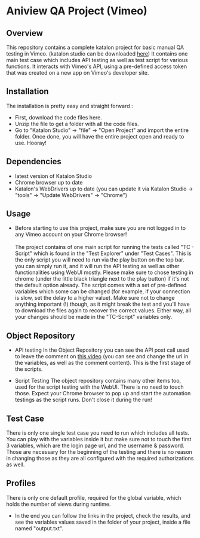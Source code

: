 # Aniview QA Project (Vimeo)

## Overview
This repository contains a complete katalon project for basic manual QA testing in Vimeo. (katalon studio can be downloaded [here](https://www.katalon.com/download/))
It contains one main test case which includes API testing as well as test script for various functions.
It interacts with Vimeo's API, using a pre-defined access token that was created on a new app on Vimeo's developer site.

## Installation
The installation is pretty easy and straight forward :
- First, download the code files here.
- Unzip the file to get a folder with all the code files.
- Go to "Katalon Studio" -> "file" -> "Open Project" and import the entire folder.
Once done, you will have the entire project open and ready to use. Hooray!

## Dependencies
* latest version of Katalon Studio
* Chrome browser up to date
* Katalon's WebDrivers up to date (you can update it via Katalon Studio -> "tools" -> "Update WebDrivers" -> "Chrome")

## Usage
* Before starting to use this project, make sure you are not logged in to any Vimeo account on your Chrome browser!<br/><br/>
The project contains of one main script for running the tests called "TC - Script" which is found in the "Test Explorer" under "Test Cases". This is the only script you will need to run via the play button on the top bar.
you can simply run it, and it will run the API testing as well as other functionalities using WebUI mostly. Please make sure to chose testing in chrome (under the little black triangle next to the play button) if it's not the default option already.
The script comes with a set of pre-defined variables which some can be changed (for example, if your connection is slow, set the delay to a higher value).
Make sure not to change anything important (!) though, as it might break the test and you'll have to download the files again to recover the correct values.
Either way, all your changes should be made in the "TC-Script" variables only.

## Object Repository
* API testing
In the Object Repository you can see the API post call used to leave the comment on [this video](https://vimeo.com/615614447) (you can see and change the url in the variables, as well as the comment content).
This is the first stage of the scripts.

* Script Testing
The object repository contains many other items too, used for the script testing with the WebUI. There is no need to touch those. Expect your Chrome browser to pop up and start the automation testings as the script runs. Don't close it during the run!

## Test Case
There is only one single test case you need to run which includes all tests. You can play with the variables inside it but make sure not to touch the first 3 variables, which are the login page url, and the username & password. Those are necessary for the beginning of the testing and there is no reason in changing those as they are all configured with the required authorizations as well.

## Profiles
There is only one default profile, required for the global variable, which holds the number of views during runtime.

* In the end you can follow the links in the project, check the results, and see the variables values saved in the folder of your project, inside a file named "output.txt".




